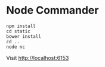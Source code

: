 # Node Commander

```
npm install
cd static
bower install
cd ..
node nc
```

Visit [http://localhost:6153](http://localhost:6153)
